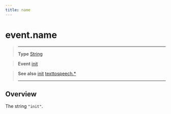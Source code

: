 ```yaml
---
title: name
---
```

# event.name

> --------------------- ------------------------------------------------------------------------------------------
> __Type__              [String](https://docs.coronalabs.com/api/type/String.html)

> __Event__             [init](/plugin/texttospeech/event/init/)

> __See also__          [init](/plugin/texttospeech/event/init/)
>						[texttospeech.*](/plugin/texttospeech/)
> --------------------- ------------------------------------------------------------------------------------------

## Overview

The string `"init"`.